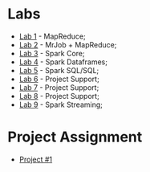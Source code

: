 # Labs

* [Lab 1](lab1) - MapReduce;
* [Lab 2](lab2) - MrJob + MapReduce;
* [Lab 3](lab3) - Spark Core;
* [Lab 4](lab4) - Spark Dataframes;
* [Lab 5](lab5) - Spark SQL/SQL;
* [Lab 6](lab6) - Project Support;
* [Lab 7](lab6) - Project Support;
* [Lab 8](lab6) - Project Support;
* [Lab 9](lab9) - Spark Streaming;

<!--
-->
# Project Assignment

* [Project #1](https://colab.research.google.com/github/smduarte/spbd-2425/blob/main/docs/labs/projs/spbp2425_tp1.ipynb)

